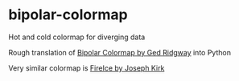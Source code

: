# bipolar-colormap
Hot and cold colormap for diverging data

Rough translation of [Bipolar Colormap by Ged Ridgway](http://www.mathworks.com/matlabcentral/fileexchange/26026) into Python

Very similar colormap is [FireIce by Joseph Kirk](http://www.mathworks.com/matlabcentral/fileexchange/24870)